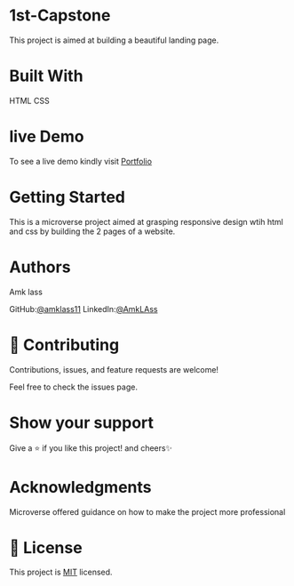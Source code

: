 # 1st-Capstone
This  project is aimed at building a beautiful landing page.

# Built With
HTML
CSS


# live Demo
 To see a live demo kindly visit [Portfolio](https://amklass11.github.io/Mobile-portfolio/)

# Getting Started
This is a  microverse project aimed at grasping responsive design wtih html
and css by building the 2 pages of a website. 

# Authors
Amk lass

GitHub:[@amklass11](https://github.com/amklass11)
LinkedIn:[@AmkLAss](https://www.linkedin.com/in/amk-lass-521565196/)
# 🤝 Contributing
Contributions, issues, and feature requests are welcome!

Feel free to check the issues page.

# Show your support
Give a ⭐️ if you like this project! and cheers✨

 # Acknowledgments
Microverse offered guidance on how to make the project more professional


# 📝 License
This project is [MIT](./MIT.md) licensed.

